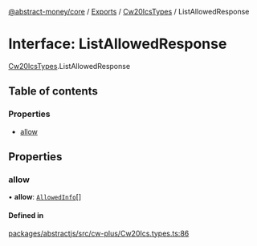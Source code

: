 [@abstract-money/core](../README.md) / [Exports](../modules.md) / [Cw20IcsTypes](../modules/Cw20IcsTypes.md) / ListAllowedResponse

# Interface: ListAllowedResponse

[Cw20IcsTypes](../modules/Cw20IcsTypes.md).ListAllowedResponse

## Table of contents

### Properties

- [allow](Cw20IcsTypes.ListAllowedResponse.md#allow)

## Properties

### allow

• **allow**: [`AllowedInfo`](Cw20IcsTypes.AllowedInfo.md)[]

#### Defined in

[packages/abstractjs/src/cw-plus/Cw20Ics.types.ts:86](https://github.com/AbstractSDK/frontend/blob/07410073/packages/abstractjs/src/cw-plus/Cw20Ics.types.ts#L86)
